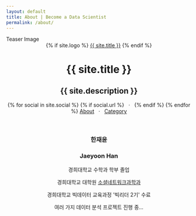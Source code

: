 ```yaml
---
layout: default
title: About | Become a Data Scientist
permalink: /about/
---
```


<div class="teaserimage">
    <div class="teaserimage-image" {% if site.cover %}style="background-image: url({{ site.cover }})"{% endif %}>
        Teaser Image
    </div>
</div>

<header class="blog-header">
    {% if site.logo %}
      <a class="blog-logo" href="{{site.url}}" style="background-image: url('{{ site.logo }}')">{{ site.title }}</a>
    {% endif %}
    <h1 class="blog-title">{{ site.title }}</h1>
    <h2 class="blog-description">{{ site.description }}</h2>
    <div class="custom-links">
      {% for social in site.social %}
        {% if social.url %}
            <a class="icon-{{ social.icon }}" href="{{ social.url }}" {% if social.desc %} title="{{ social.desc }}"{% endif %}">
              <i class="fa fa-{{ social.icon }}"></i>
            </a>
            &nbsp;&nbsp;·&nbsp;&nbsp;
        {% endif %}
      {% endfor %}
      <a href="/about/">About</a>
      		&nbsp;&nbsp;·&nbsp;&nbsp;
      <a href="/category/">Category</a>
    </div>
</header>

<main class="content" role="main">

<center>
<h3>한재윤</h3>  
<h3>Jaeyoon Han</h3>  

경희대학교 수학과 학부 졸업  

경희대학교 대학원 <a href="http://sns.khu.ac.kr/">소셜네트워크과학과</a>  


경희대학교 빅데이터 교육과정 '빅리더 2기' 수료  

여러 가지 데이터 분석 프로젝트 진행 중... </center>
</main>